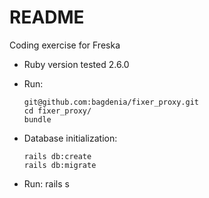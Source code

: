 # README
Coding exercise for Freska

* Ruby version tested 2.6.0


* Run:
  ```
  git@github.com:bagdenia/fixer_proxy.git
  cd fixer_proxy/
  bundle
  ```

* Database initialization:
  ```
  rails db:create
  rails db:migrate
  ```
* Run: rails s

